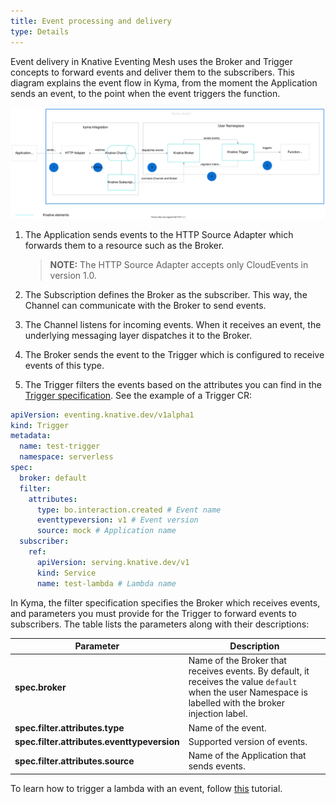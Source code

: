 ```yaml
---
title: Event processing and delivery
type: Details
---
```

Event delivery in Knative Eventing Mesh uses the Broker and Trigger concepts to forward events and deliver them to the subscribers.
This diagram explains the event flow in Kyma, from the moment the Application sends an event, to the point when the event triggers the function.

![Eventing flow](./assets/eventing-mesh-flow.svg)

1. The Application sends events to the HTTP Source Adapter which forwards them to a resource such as the Broker.
   
    >**NOTE:** The HTTP Source Adapter accepts only CloudEvents in version 1.0. 

2. The Subscription defines the Broker as the subscriber. This way, the Channel can communicate with the Broker to send events.

3. The Channel listens for incoming events. When it receives an event, the underlying messaging layer dispatches it to the Broker.

4. The Broker sends the event to the Trigger which is configured to receive events of this type. 

5. The Trigger filters the events based on the attributes you can find in the [Trigger specification](https://knative.dev/docs/eventing/broker-trigger/). See the example of a Trigger CR:

```yaml
apiVersion: eventing.knative.dev/v1alpha1
kind: Trigger
metadata:
  name: test-trigger
  namespace: serverless
spec:
  broker: default
  filter:
    attributes:
      type: bo.interaction.created # Event name
      eventtypeversion: v1 # Event version
      source: mock # Application name
  subscriber:
    ref:
      apiVersion: serving.knative.dev/v1
      kind: Service
      name: test-lambda # Lambda name
```

In Kyma, the filter specification specifies the Broker which receives events, and parameters you must provide for the Trigger to forward events to subscribers. 
The table lists the parameters along with their descriptions:

| Parameter  |  Description  |
|------------|-------------- |
| **spec.broker** | Name of the Broker that receives events. By default, it receives the value `default` when the user Namespace is labelled with the broker injection label.  |
| **spec.filter.attributes.type** | Name of the event. |
| **spec.filter.attributes.eventtypeversion** | Supported version of events. |
| **spec.filter.attributes.source** | Name of the Application that sends events. |

To learn how to trigger a lambda with an event, follow [this](/components/serverless-v2/#tutorials-trigger-a-lambda-with-an-event) tutorial.
